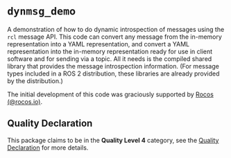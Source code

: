 # `dynmsg_demo`

A demonstration of how to do dynamic introspection of messages using the `rcl` message API.
This code can convert any message from the in-memory representation into a YAML representation, and convert a YAML representation into the in-memory representation ready for use in client software and for sending via a topic.
All it needs is the compiled shared library that provides the message introspection information.
(For message types included in a ROS 2 distribution, these libraries are already provided by the distribution.)

The initial development of this code was graciously supported by [Rocos (@rocos.io)](https://www.rocos.io/).

## Quality Declaration

This package claims to be in the **Quality Level 4** category, see the [Quality Declaration](QUALITY_DECLARATION.md) for more details.
